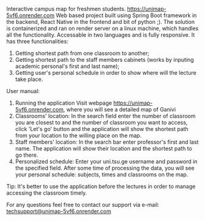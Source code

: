 Interactive campus map for freshmen students.
https://unimap-5vf6.onrender.com
Web based project built using Spring Boot framework in the backend, React Native in the frontend and bit of python ;). The solution is containerized and ran on render server on a linux machine, which handles all the functionality.
Accessable in two languages and is fully responsive.
It has three functionalities: 
1. Getting shortest path from one classroom to another;
2. Getting shortest path to the staff members cabinets (works by inputing academic personal's first and last name);
3. Getting user's personal schedule in order to show where will the lecture take place.


User manual:
1. Running the application
   Visit webpage https://unimap-5vf6.onrender.com, where you will see a detailed map of Ganivi
2. Classrooms' location:
   In the search field enter the number of classroom you are closest to and the number of classroom you want to access, click 'Let's go' button and the application will show the shortest path from your location to the willing place on the map.
3. Staff members' location:
   In the search bar enter professor's first and last name. The application will show their location and the shortest path to go there.
4. Personalized schedule:
   Enter your uni.tsu.ge username and password in the specified field. After some time of processing the data, you will see your personal schedule: subjects, times and classrooms on the map.

Tip: It's better to use the application before the lectures in order to manage accessing the classroom timely.

For any questions feel free to contact our support via e-mail: techsupport@unimap-5vf6.onrender.com
